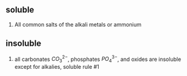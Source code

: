 ## soluble
1. All common salts of the alkali metals or ammonium

## insoluble
1. all carbonates $CO_3^{2-}$, phosphates $PO_4^{3-}$, and oxides are insoluble except for alkalies, soluble rule #1